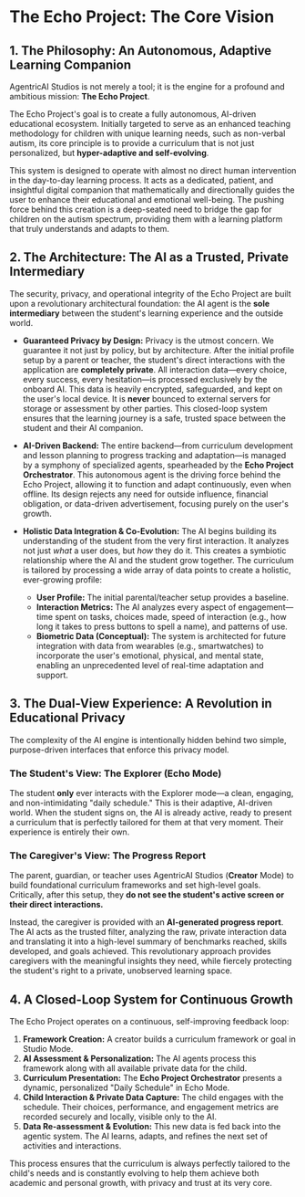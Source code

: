 # The Echo Project: The Core Vision

## 1. The Philosophy: An Autonomous, Adaptive Learning Companion

AgentricAI Studios is not merely a tool; it is the engine for a profound and ambitious mission: **The Echo Project**.

The Echo Project's goal is to create a fully autonomous, AI-driven educational ecosystem. Initially targeted to serve as an enhanced teaching methodology for children with unique learning needs, such as non-verbal autism, its core principle is to provide a curriculum that is not just personalized, but **hyper-adaptive and self-evolving**.

This system is designed to operate with almost no direct human intervention in the day-to-day learning process. It acts as a dedicated, patient, and insightful digital companion that mathematically and directionally guides the user to enhance their educational and emotional well-being. The pushing force behind this creation is a deep-seated need to bridge the gap for children on the autism spectrum, providing them with a learning platform that truly understands and adapts to them.

## 2. The Architecture: The AI as a Trusted, Private Intermediary

The security, privacy, and operational integrity of the Echo Project are built upon a revolutionary architectural foundation: the AI agent is the **sole intermediary** between the student's learning experience and the outside world.

-   **Guaranteed Privacy by Design:** Privacy is the utmost concern. We guarantee it not just by policy, but by architecture. After the initial profile setup by a parent or teacher, the student's direct interactions with the application are **completely private**. All interaction data—every choice, every success, every hesitation—is processed exclusively by the onboard AI. This data is heavily encrypted, safeguarded, and kept on the user's local device. It is **never** bounced to external servers for storage or assessment by other parties. This closed-loop system ensures that the learning journey is a safe, trusted space between the student and their AI companion.

-   **AI-Driven Backend:** The entire backend—from curriculum development and lesson planning to progress tracking and adaptation—is managed by a symphony of specialized agents, spearheaded by the **Echo Project Orchestrator**. This autonomous agent is the driving force behind the Echo Project, allowing it to function and adapt continuously, even when offline. Its design rejects any need for outside influence, financial obligation, or data-driven advertisement, focusing purely on the user's growth.

-   **Holistic Data Integration & Co-Evolution:** The AI begins building its understanding of the student from the very first interaction. It analyzes not just *what* a user does, but *how* they do it. This creates a symbiotic relationship where the AI and the student grow together. The curriculum is tailored by processing a wide array of data points to create a holistic, ever-growing profile:
    -   **User Profile:** The initial parental/teacher setup provides a baseline.
    -   **Interaction Metrics:** The AI analyzes every aspect of engagement—time spent on tasks, choices made, speed of interaction (e.g., how long it takes to press buttons to spell a name), and patterns of use.
    -   **Biometric Data (Conceptual):** The system is architected for future integration with data from wearables (e.g., smartwatches) to incorporate the user's emotional, physical, and mental state, enabling an unprecedented level of real-time adaptation and support.

## 3. The Dual-View Experience: A Revolution in Educational Privacy

The complexity of the AI engine is intentionally hidden behind two simple, purpose-driven interfaces that enforce this privacy model.

### The Student's View: The Explorer (Echo Mode)
The student **only** ever interacts with the Explorer mode—a clean, engaging, and non-intimidating "daily schedule." This is their adaptive, AI-driven world. When the student signs on, the AI is already active, ready to present a curriculum that is perfectly tailored for them at that very moment. Their experience is entirely their own.

### The Caregiver's View: The Progress Report
The parent, guardian, or teacher uses AgentricAI Studios (**Creator** Mode) to build foundational curriculum frameworks and set high-level goals. Critically, after this setup, they **do not see the student's active screen or their direct interactions.**

Instead, the caregiver is provided with an **AI-generated progress report**. The AI acts as the trusted filter, analyzing the raw, private interaction data and translating it into a high-level summary of benchmarks reached, skills developed, and goals achieved. This revolutionary approach provides caregivers with the meaningful insights they need, while fiercely protecting the student's right to a private, unobserved learning space.

## 4. A Closed-Loop System for Continuous Growth

The Echo Project operates on a continuous, self-improving feedback loop:
1.  **Framework Creation:** A creator builds a curriculum framework or goal in Studio Mode.
2.  **AI Assessment & Personalization:** The AI agents process this framework along with all available private data for the child.
3.  **Curriculum Presentation:** The **Echo Project Orchestrator** presents a dynamic, personalized "Daily Schedule" in Echo Mode.
4.  **Child Interaction & Private Data Capture:** The child engages with the schedule. Their choices, performance, and engagement metrics are recorded securely and locally, visible only to the AI.
5.  **Data Re-assessment & Evolution:** This new data is fed back into the agentic system. The AI learns, adapts, and refines the next set of activities and interactions.

This process ensures that the curriculum is always perfectly tailored to the child's needs and is constantly evolving to help them achieve both academic and personal growth, with privacy and trust at its very core.